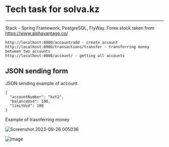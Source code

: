 # Tech task for solva.kz
_____________

Stack - Spring Framework, PostgreSQL, FlyWay.
Forex stock taken from https://www.alphavantage.co/

```
http://localhost:8080/account/add - create account
http://localhost:8080/transactions/transfer - transferring money between two accounts
http://localhost:8080/account/ - getting all accounts
```


## JSON sending form
JSON sending example of account
```
{
  "accountNumber": "kzt2",
  "balanceUsd": 100,
  "limitUsd": 100
}
```

Example of trasnferring money

![Screenshot 2023-09-26 005036](https://github.com/AukenovM/solva-project/assets/56160530/c2429caa-4c5a-447c-b2a6-4c404b3fe604)

![image](https://github.com/AukenovM/solva-project/assets/56160530/16a58916-6e1e-4f5f-a198-6fb91396249c)

